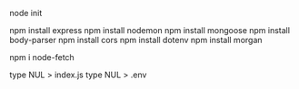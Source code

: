 node init

npm install express
npm install nodemon
npm install mongoose
npm install body-parser
npm install cors
npm install dotenv
npm install morgan

npm i node-fetch

type NUL > index.js
type NUL > .env

<!-- 
  "scripts": {
    "start": "nodemon index.js"
  },
   -->
